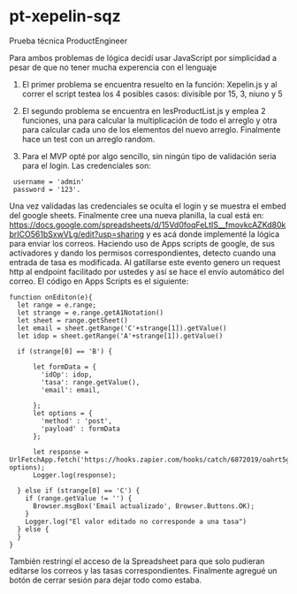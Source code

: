 # pt-xepelin-sqz
Prueba técnica ProductEngineer

Para ambos problemas de lógica decidí usar JavaScript por simplicidad a pesar de que no tener mucha experencia con el lenguaje

1. El primer problema se encuentra resuelto en la función: Xepelin.js y al correr el script testea los 4 posibles casos:
divisible por 15, 3, niuno y 5

2. El segundo problema se encuentra en IesProductList.js y emplea 2 funciones, una para calcular la multiplicación de todo el arreglo y 
otra para calcular cada uno de los elementos del nuevo arreglo. Finalmente hace un test con un arreglo random. 

3. Para el MVP opté por algo sencillo, sin ningún tipo de validación seria para el login. Las credenciales son: 
```
 username = 'admin'
 password = '123'.
```
Una vez validadas las credenciales se oculta el login y se muestra el embed del google sheets. 
Finalmente cree una nueva planilla, la cual está en:
https://docs.google.com/spreadsheets/d/15Vd0foqFeLtIS__fmovkcAZKd80kbrICO561bSxwVLg/edit?usp=sharing
y es acá donde implementé la lógica para enviar los correos. Haciendo uso de Apps scripts de google, de sus activadores y dando los permisos
correspondientes, detecto cuando una entrada de tasa es modificada. Al gatillarse este evento genero un request http al endpoint facilitado por
ustedes y así se hace el envío automático del correo. El código en Apps Scripts es el siguiente:
```
function onEditon(e){
  let range = e.range; 
  let strange = e.range.getA1Notation()
  let sheet = range.getSheet()
  let email = sheet.getRange('C'+strange[1]).getValue()
  let idop = sheet.getRange('A'+strange[1]).getValue()

  if (strange[0] == 'B') {

      let formData = {
        'idOp': idop,
        'tasa': range.getValue(),
        'email': email,
       
      };
      let options = {
        'method' : 'post',
        'payload' : formData
      };

      let response = UrlFetchApp.fetch('https://hooks.zapier.com/hooks/catch/6872019/oahrt5g/', options);
      Logger.log(response);

  } else if (strange[0] == 'C') {
    if (range.getValue != '') {
      Browser.msgBox('Email actualizado', Browser.Buttons.OK);
    } 
    Logger.log("El valor editado no corresponde a una tasa")
  } else {
  }
}
```
También restringí el acceso de la Spreadsheet para que solo pudieran editarse los correos y las tasas correspondientes. 
Finalmente agregué un botón de cerrar sesión para dejar todo como estaba.
